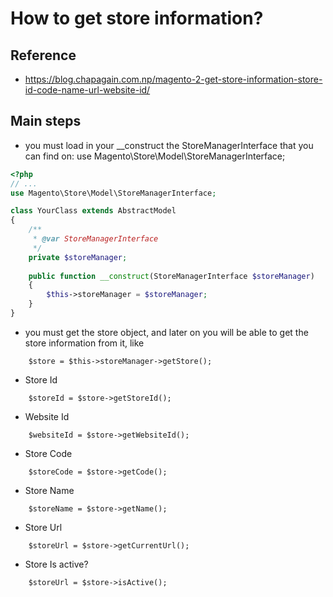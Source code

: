 # How to get store information?

## Reference
* https://blog.chapagain.com.np/magento-2-get-store-information-store-id-code-name-url-website-id/

## Main steps
* you must load in your __construct the StoreManagerInterface that 
you can find on: use Magento\Store\Model\StoreManagerInterface;
```php
<?php
// ...
use Magento\Store\Model\StoreManagerInterface;

class YourClass extends AbstractModel
{
    /**
     * @var StoreManagerInterface
     */
    private $storeManager;
    
    public function __construct(StoreManagerInterface $storeManager)
    {
        $this->storeManager = $storeManager;
    }
}
```
* you must get the store object, and later on you will be able to get 
the store information from it, like
```
    $store = $this->storeManager->getStore();
```

* Store Id
```
    $storeId = $store->getStoreId();
```

* Website Id
```
    $websiteId = $store->getWebsiteId();
```

* Store Code
```
    $storeCode = $store->getCode();
```

* Store Name
```
    $storeName = $store->getName();
```


* Store Url
```
    $storeUrl = $store->getCurrentUrl();
```

* Store Is active?
```
    $storeUrl = $store->isActive();
```